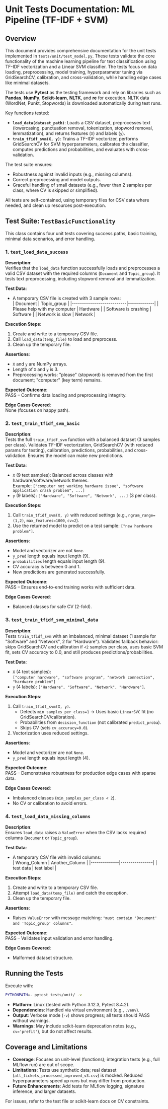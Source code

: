 # Unit Tests Documentation: ML Pipeline (TF-IDF + SVM)

## Overview

This document provides comprehensive documentation for the unit tests implemented in `tests/unit/test_model.py`. These tests validate the core functionality of the machine learning pipeline for text classification using TF-IDF vectorization and a Linear SVM classifier. The tests focus on data loading, preprocessing, model training, hyperparameter tuning via GridSearchCV, calibration, and cross-validation, while handling edge cases like minimal datasets.

The tests use **Pytest** as the testing framework and rely on libraries such as **Pandas**, **NumPy**, **Scikit-learn**, **NLTK**, and **re** for execution. NLTK data (WordNet, Punkt, Stopwords) is downloaded automatically during test runs.

Key functions tested:
- **`load_data(dataset_path)`**: Loads a CSV dataset, preprocesses text (lowercasing, punctuation removal, tokenization, stopword removal, lemmatization), and returns features (`X`) and labels (`y`).
- **`train_tfidf_svm(X, y)`**: Trains a TF-IDF vectorizer, performs GridSearchCV for SVM hyperparameters, calibrates the classifier, computes predictions and probabilities, and evaluates with cross-validation.

The test suite ensures:
- Robustness against invalid inputs (e.g., missing columns).
- Correct preprocessing and model outputs.
- Graceful handling of small datasets (e.g., fewer than 2 samples per class, where CV is skipped or simplified).

All tests are self-contained, using temporary files for CSV data where needed, and clean up resources post-execution.

## Test Suite: `TestBasicFunctionality`

This class contains four unit tests covering success paths, basic training, minimal data scenarios, and error handling.

### 1. `test_load_data_success`

**Description**:  
Verifies that the `load_data` function successfully loads and preprocesses a valid CSV dataset with the required columns (`Document` and `Topic_group`). It tests text preprocessing, including stopword removal and lemmatization.

**Test Data**:  
- A temporary CSV file is created with 3 sample rows:  
  | Document                  | Topic_group |
  |---------------------------|-------------|
  | Please help with my computer | Hardware   |
  | Software is crashing      | Software   |
  | Network is slow           | Network    |

**Execution Steps**:  
1. Create and write to a temporary CSV file.  
2. Call `load_data(temp_file)` to load and preprocess.  
3. Clean up the temporary file.

**Assertions**:  
- `X` and `y` are NumPy arrays.  
- Length of `X` and `y` is 3.  
- Preprocessing works: "please" (stopword) is removed from the first document; "computer" (key term) remains.

**Expected Outcome**:  
PASS – Confirms data loading and preprocessing integrity.

**Edge Cases Covered**:  
None (focuses on happy path).

### 2. `test_train_tfidf_svm_basic`

**Description**:  
Tests the full `train_tfidf_svm` function with a balanced dataset (3 samples per class). Validates TF-IDF vectorization, GridSearchCV (with reduced params for testing), calibration, predictions, probabilities, and cross-validation. Ensures the model can make new predictions.

**Test Data**:  
- `X` (9 text samples): Balanced across classes with hardware/software/network themes.  
  Example: `["computer not working hardware issue", "software application crash problem", ...]`  
- `y` (9 labels): `["Hardware", "Software", "Network", ...]` (3 per class).

**Execution Steps**:  
1. Call `train_tfidf_svm(X, y)` with reduced settings (e.g., `ngram_range=(1,2)`, `max_features=1000`, `cv=2`).  
2. Use the returned model to predict on a test sample: `["new hardware problem"]`.

**Assertions**:  
- Model and vectorizer are not `None`.  
- `y_pred` length equals input length (9).  
- `probabilities` length equals input length (9).  
- CV accuracy is between 0 and 1.  
- New predictions are generated successfully.

**Expected Outcome**:  
PASS – Ensures end-to-end training works with sufficient data.

**Edge Cases Covered**:  
- Balanced classes for safe CV (2-fold).

### 3. `test_train_tfidf_svm_minimal_data`

**Description**:  
Tests `train_tfidf_svm` with an imbalanced, minimal dataset (1 sample for "Software" and "Network", 2 for "Hardware"). Validates fallback behavior: skips GridSearchCV and calibration if `<2` samples per class, uses basic SVM fit, sets CV accuracy to 0.0, and still produces predictions/probabilities.

**Test Data**:  
- `X` (4 text samples):  
  `["computer hardware", "software program", "network connection", "hardware problem"]`  
- `y` (4 labels): `["Hardware", "Software", "Network", "Hardware"]`.

**Execution Steps**:  
1. Call `train_tfidf_svm(X, y)`.  
   - Detects `min_samples_per_class=1` → Uses basic `LinearSVC` fit (no GridSearchCV/calibration).  
   - Probabilities from `decision_function` (not calibrated `predict_proba`).  
   - Skips CV (sets `cv_accuracy=0.0`).  
2. Vectorization uses reduced settings.

**Assertions**:  
- Model and vectorizer are not `None`.  
- `y_pred` length equals input length (4).

**Expected Outcome**:  
PASS – Demonstrates robustness for production edge cases with sparse data.

**Edge Cases Covered**:  
- Imbalanced classes (`min_samples_per_class < 2`).  
- No CV or calibration to avoid errors.

### 4. `test_load_data_missing_columns`

**Description**:  
Ensures `load_data` raises a `ValueError` when the CSV lacks required columns (`Document` or `Topic_group`).

**Test Data**:  
- A temporary CSV file with invalid columns:  
  | Wrong_Column | Another_Column |
  |--------------|----------------|
  | test data    | test label     |

**Execution Steps**:  
1. Create and write to a temporary CSV file.  
2. Attempt `load_data(temp_file)` and catch the exception.  
3. Clean up the temporary file.

**Assertions**:  
- Raises `ValueError` with message matching: `"must contain 'Document' and 'Topic_group' columns"`.

**Expected Outcome**:  
PASS – Validates input validation and error handling.

**Edge Cases Covered**:  
- Malformed dataset structure.

## Running the Tests

Execute with:  
```bash
PYTHONPATH=. pytest tests/unit/ -v
```

- **Platform**: Linux (tested with Python 3.12.3, Pytest 8.4.2).  
- **Dependencies**: Handled via virtual environment (e.g., `.venv`).  
- **Output**: Verbose mode (`-v`) shows progress; all tests should PASS without warnings.  
- **Warnings**: May include scikit-learn deprecation notes (e.g., `cv='prefit'`), but do not affect results.

## Coverage and Limitations

- **Coverage**: Focuses on unit-level (functions); integration tests (e.g., full MLflow run) are out of scope.  
- **Limitations**: Tests use synthetic data; real dataset (`all_tickets_processed_improved_v3.csv`) is mocked. Reduced hyperparameters speed up runs but may differ from production.  
- **Future Enhancements**: Add tests for MLflow logging, signature inference, and larger datasets.

For issues, refer to the test file or scikit-learn docs on CV constraints.